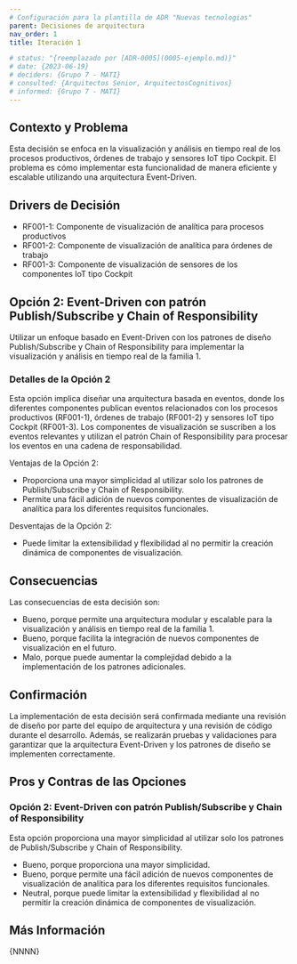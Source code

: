 ```yaml
---
# Configuración para la plantilla de ADR "Nuevas tecnologias"
parent: Decisiones de arquitectura
nav_order: 1
title: Iteración 1

# status: "{reemplazado por [ADR-0005](0005-ejemplo.md)}"
# date: {2023-06-19}
# deciders: {Grupo 7 - MATI}
# consulted: {Arquitectos Senior, ArquitectosCognitivos}
# informed: {Grupo 7 - MATI}
---
```

## Contexto y Problema

Esta decisión se enfoca en la visualización y análisis en tiempo real de los procesos productivos, órdenes de trabajo y sensores IoT tipo Cockpit. El problema es cómo implementar esta funcionalidad de manera eficiente y escalable utilizando una arquitectura Event-Driven.

## Drivers de Decisión

* RF001-1: Componente de visualización de analítica para procesos productivos
* RF001-2: Componente de visualización de analítica para órdenes de trabajo
* RF001-3: Componente de visualización de sensores de los componentes IoT tipo Cockpit

## Opción 2: Event-Driven con patrón Publish/Subscribe y Chain of Responsibility

Utilizar un enfoque basado en Event-Driven con los patrones de diseño Publish/Subscribe y Chain of Responsibility para implementar la visualización y análisis en tiempo real de la familia 1.

### Detalles de la Opción 2

Esta opción implica diseñar una arquitectura basada en eventos, donde los diferentes componentes publican eventos relacionados con los procesos productivos (RF001-1), órdenes de trabajo (RF001-2) y sensores IoT tipo Cockpit (RF001-3). Los componentes de visualización se suscriben a los eventos relevantes y utilizan el patrón Chain of Responsibility para procesar los eventos en una cadena de responsabilidad.

Ventajas de la Opción 2:

* Proporciona una mayor simplicidad al utilizar solo los patrones de Publish/Subscribe y Chain of Responsibility.
* Permite una fácil adición de nuevos componentes de visualización de analítica para los diferentes requisitos funcionales.

Desventajas de la Opción 2:

* Puede limitar la extensibilidad y flexibilidad al no permitir la creación dinámica de componentes de visualización.

## Consecuencias

Las consecuencias de esta decisión son:

* Bueno, porque permite una arquitectura modular y escalable para la visualización y análisis en tiempo real de la familia 1.
* Bueno, porque facilita la integración de nuevos componentes de visualización en el futuro.
* Malo, porque puede aumentar la complejidad debido a la implementación de los patrones adicionales.

## Confirmación

La implementación de esta decisión será confirmada mediante una revisión de diseño por parte del equipo de arquitectura y una revisión de código durante el desarrollo. Además, se realizarán pruebas y validaciones para garantizar que la arquitectura Event-Driven y los patrones de diseño se implementen correctamente.

## Pros y Contras de las Opciones

### Opción 2: Event-Driven con patrón Publish/Subscribe y Chain of Responsibility

Esta opción proporciona una mayor simplicidad al utilizar solo los patrones de Publish/Subscribe y Chain of Responsibility.

* Bueno, porque proporciona una mayor simplicidad.
* Bueno, porque permite una fácil adición de nuevos componentes de visualización de analítica para los diferentes requisitos funcionales.
* Neutral, porque puede limitar la extensibilidad y flexibilidad al no permitir la creación dinámica de componentes de visualización.

## Más Información

{NNNN}
